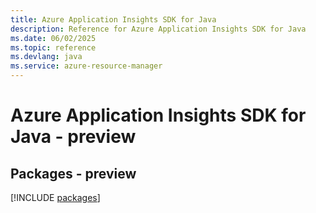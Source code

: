 ```yaml
---
title: Azure Application Insights SDK for Java
description: Reference for Azure Application Insights SDK for Java
ms.date: 06/02/2025
ms.topic: reference
ms.devlang: java
ms.service: azure-resource-manager
---
```

# Azure Application Insights SDK for Java - preview
## Packages - preview
[!INCLUDE [packages](application-insights-index.md)]
